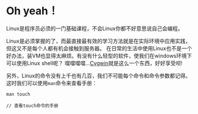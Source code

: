 # Oh yeah！

Linux是程序员必须的一门基础课程，不会Linux你都不好意思说自己会编程。

Linux是必须掌握的了，而最直接最有效的学习方法就是在实际环境中应用实践，但这又不是每个人都有机会接触到服务器。
在日常的生活中使用Linux也不是一个好办法，装VM也显得太麻烦。有没有什么轻型的软件，使我们在windows环境下可以使用Linux shell呢？
噹噹噹噹...<a href="http://cygwin.com/" target="_blank">Cygwin</a>就是这么一个东西，好好享受呗!

另外，Linux的命令没有上千也有几百，我们不可能每个命令和命令参数都记得。这时我们可以使用<code>man</code>命令来查看手册：

```linux
man touch

// 查看touch命令的手册
```
